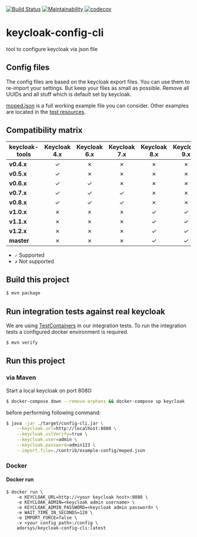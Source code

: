 [![Build Status](https://travis-ci.com/adorsys/keycloak-config-cli.svg?branch=master)](https://travis-ci.com/adorsys/keycloak-config-cli) [![Maintainability](https://api.codeclimate.com/v1/badges/bd89704bfacbe1fcd215/maintainability)](https://codeclimate.com/github/adorsys/keycloak-config-cli/maintainability) [![codecov](https://codecov.io/gh/adorsys/keycloak-config-cli/branch/master/graph/badge.svg)](https://codecov.io/gh/adorsys/keycloak-config-cli)

# keycloak-config-cli

tool to configure keycloak via json file

## Config files

The config files are based on the keycloak export files. You can use them to re-import your settings.
But keep your files as small as possible. Remove all UUIDs and all stuff which is default set by keycloak.

[moped.json](./contrib/example-config/moped.json) is a full working example file you can consider.
Other examples are located in the [test resources](./config-cli/src/test/resources/import-files).

## Compatibility matrix

| keycloak-tools | **Keycloak 4.x** | **Keycloak 6.x** | **Keycloak 7.x** | **Keycloak 8.x** | **Keycloak 9.x** |
| -------------- | :--------------: | :--------------: | :--------------: | :--------------: | :--------------: |
| **v0.4.x**     |        ✓         |        ✗         |        ✗         |        ✗         |        ✗         |
| **v0.5.x**     |        ✓         |        ✗         |        ✗         |        ✗         |        ✗         |
| **v0.6.x**     |        ✓         |        ✓         |        ✗         |        ✗         |        ✗         |
| **v0.7.x**     |        ✓         |        ✓         |        ✓         |        ✗         |        ✗         |
| **v0.8.x**     |        ✓         |        ✓         |        ✓         |        ✗         |        ✗         |
| **v1.0.x**     |        ✗         |        ✗         |        ✗         |        ✓         |        ✓         |
| **v1.1.x**     |        ✗         |        ✗         |        ✗         |        ✓         |        ✓         |
| **v1.2.x**     |        ✗         |        ✗         |        ✗         |        ✓         |        ✓         |
| **master**     |        ✗         |        ✗         |        ✗         |        ✓         |        ✓         |

- `✓` Supported
- `✗` Not supported

## Build this project

```bash
$ mvn package
```
## Run integration tests against real keycloak

We are using [TestContainers](https://www.testcontainers.org/) in our integration tests.
To run the integration tests a configured docker environment is required.

```bash
$ mvn verify
```

## Run this project

### via Maven

Start a local keycloak on port 8080:

```bash
$ docker-compose down --remove-orphans && docker-compose up keycloak
```

before performing following command:

```bash
$ java -jar ./target/config-cli.jar \
    --keycloak.url=http://localhost:8080 \
    --keycloak.sslVerify=true \
    --keycloak.user=admin \
    --keycloak.password=admin123 \
    --import.file=./contrib/example-config/moped.json
```

### Docker

#### Docker run

```
$ docker run \
    -e KEYCLOAK_URL=http://<your keycloak host>:8080 \
    -e KEYCLOAK_ADMIN=<keycloak admin username> \
    -e KEYCLOAK_ADMIN_PASSWORD=<keycloak admin password> \
    -e WAIT_TIME_IN_SECONDS=120 \
    -e IMPORT_FORCE=false \
    -v <your config path>:/config \
    adorsys/keycloak-config-cli:latest
```
